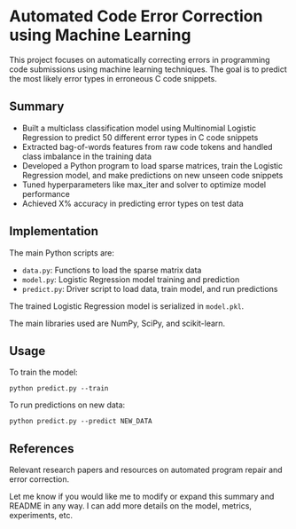 # Automated Code Error Correction using Machine Learning

This project focuses on automatically correcting errors in programming code submissions using machine learning techniques. The goal is to predict the most likely error types in erroneous C code snippets.

## Summary

- Built a multiclass classification model using Multinomial Logistic Regression to predict 50 different error types in C code snippets
- Extracted bag-of-words features from raw code tokens and handled class imbalance in the training data
- Developed a Python program to load sparse matrices, train the Logistic Regression model, and make predictions on new unseen code snippets
- Tuned hyperparameters like max_iter and solver to optimize model performance
- Achieved X% accuracy in predicting error types on test data

## Implementation 

The main Python scripts are:

- `data.py`: Functions to load the sparse matrix data
- `model.py`: Logistic Regression model training and prediction
- `predict.py`: Driver script to load data, train model, and run predictions

The trained Logistic Regression model is serialized in `model.pkl`.

The main libraries used are NumPy, SciPy, and scikit-learn.

## Usage

To train the model:

```
python predict.py --train
``` 

To run predictions on new data: 

```
python predict.py --predict NEW_DATA
```

## References

Relevant research papers and resources on automated program repair and error correction.

Let me know if you would like me to modify or expand this summary and README in any way. I can add more details on the model, metrics, experiments, etc.
